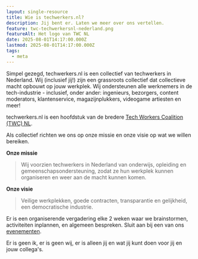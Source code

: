 ```yaml
---
layout: single-resource
title: Wie is techwerkers.nl?
description: Jij bent er. Laten we meer over ons vertellen.
feature: twc-techwerkersnl-nederland.png
featureAlt: Het logo van TWC NL
date: 2025-08-01T14:17:00.000Z
lastmod: 2025-08-01T14:17:00.000Z
tags:
  - meta
---
```


Simpel gezegd, techwerkers.nl is een collectief van techwerkers in Nederland. Wij (inclusief jij!) zijn een grassroots collectief dat collectieve macht opbouwt op jouw werkplek. Wij ondersteunen alle werknemers in de tech-industrie - inclusief, onder ander: ingenieurs, bezorgers, content moderators, klantenservice, magazijnplukkers, videogame artiesten en meer!

techwerkers.nl is een hoofdstuk van de bredere [Tech Workers Coalition (TWC) NL](https://techworkerscoalition.org/).

Als collectief richten we ons op onze missie en onze visie op wat we willen bereiken.

**Onze missie**

> Wij voorzien techwerkers in Nederland van onderwijs, opleiding en gemeenschapsondersteuning, zodat ze hun werkplek kunnen organiseren en weer aan de macht kunnen komen.

**Onze visie**

> Veilige werkplekken, goede contracten, transparantie en gelijkheid, een democratische industrie.

Er is een organiserende vergadering elke 2 weken waar we brainstormen, activiteiten inplannen, en algemeen bespreken. Sluit aan bij een van ons [evenementen](/nl/events).

Er is geen ik, er is geen wij, er is alleen jij en wat jij kunt doen voor jij en jouw collega's.
